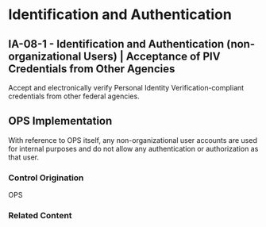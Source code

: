 # Identification and Authentication
## IA-08-1 - Identification and Authentication (non-organizational Users) | Acceptance of PIV Credentials from Other Agencies

Accept and electronically verify Personal Identity Verification-compliant credentials from other federal agencies.

## OPS Implementation

With reference to OPS itself, any non-organizational user accounts are used for internal purposes and do not allow any authentication or authorization as that user.

### Control Origination

OPS

### Related Content
